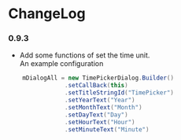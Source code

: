 # ChangeLog

### 0.9.3
* Add some functions of set the time unit.  
An example configuration
``` java
    mDialogAll = new TimePickerDialog.Builder()
                .setCallBack(this)
                .setTitleStringId("TimePicker")
                .setYearText("Year")
                .setMonthText("Month")
                .setDayText("Day")
                .setHourText("Hour")
                .setMinuteText("Minute")
```

